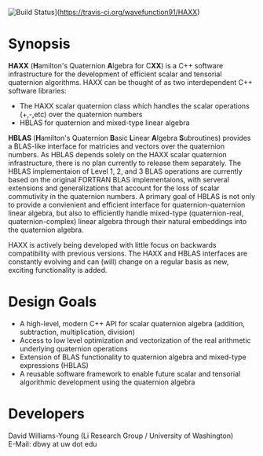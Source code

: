 ![Build Status](https://travis-ci.org/wavefunction91/HAXX.svg?branch=master)](https://travis-ci.org/wavefunction91/HAXX)


Synopsis
========
**HAXX** (**H**amilton's Quaternion **A**lgebra for C**XX**) is a C++ software
infrastructure for the development of efficient scalar and tensorial quaternion
algorithms. HAXX can be thought of as two interdependent C++ software
libraries:

* The HAXX scalar quaternion class which handles the scalar operations
  (+,-,etc) over the quaternion numbers
* HBLAS for quaternion and mixed-type linear algebra


**HBLAS** (**H**amilton's Quaternion **B**asic **L**inear **A**lgebra
**S**ubroutines) provides a BLAS-like interface for matricies and vectors over
the quaternion numbers. As HBLAS depends solely on the HAXX scalar quaternion
infrastructure, there is no plan currently to release them separately. The
HBLAS implementaion of Level 1, 2, and 3 BLAS operations are currently based on
the original FORTRAN BLAS implementaions, with serveral extensions and
generalizations that account for the loss of scalar commutivity in the
quaternion numbers. A primary goal of HBLAS is not only to provide a
convienient and efficient interface for quaternion-quaternion linear algebra, 
but also to efficiently handle mixed-type (quaternion-real, quaternion-complex)
linear algebra through their natural embeddings into the quaternion algebra.


HAXX is actively being developed with little focus on backwards compatibility
with previous versions. The HAXX and HBLAS interfaces are constantly evolving
and can (will) change on a regular basis as new, exciting functionality is
added.

Design Goals
============
* A high-level, modern C++ API for scalar quaternion algebra (addition,
  subtraction, multiplication, division)
* Access to low level optimization and vectorization of the real arithmetic
  underlying quaternion operations
* Extension of BLAS functionality to quaternion algebra and mixed-type
  expressions (HBLAS)
* A reusable software framework to enable future scalar and tensorial
  algorithmic development using the quaternion algebra

Developers
==========
David Williams-Young (Li Research Group / University of Washington) <br />
E-Mail: dbwy at uw dot edu
